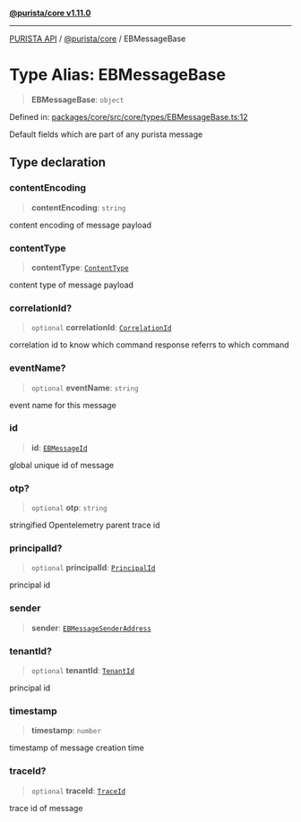 [**@purista/core v1.11.0**](../README.md)

***

[PURISTA API](../../../packages.md) / [@purista/core](../README.md) / EBMessageBase

# Type Alias: EBMessageBase

> **EBMessageBase**: `object`

Defined in: [packages/core/src/core/types/EBMessageBase.ts:12](https://github.com/puristajs/purista/blob/master/packages/core/src/core/types/EBMessageBase.ts#L12)

Default fields which are part of any purista message

## Type declaration

### contentEncoding

> **contentEncoding**: `string`

content encoding of message payload

### contentType

> **contentType**: [`ContentType`](ContentType.md)

content type of message payload

### correlationId?

> `optional` **correlationId**: [`CorrelationId`](CorrelationId.md)

correlation id to know which command response referrs to which command

### eventName?

> `optional` **eventName**: `string`

event name for this message

### id

> **id**: [`EBMessageId`](EBMessageId.md)

global unique id of message

### otp?

> `optional` **otp**: `string`

stringified Opentelemetry parent trace id

### principalId?

> `optional` **principalId**: [`PrincipalId`](PrincipalId.md)

principal id

### sender

> **sender**: [`EBMessageSenderAddress`](EBMessageSenderAddress.md)

### tenantId?

> `optional` **tenantId**: [`TenantId`](TenantId.md)

principal id

### timestamp

> **timestamp**: `number`

timestamp of message creation time

### traceId?

> `optional` **traceId**: [`TraceId`](TraceId.md)

trace id of message
